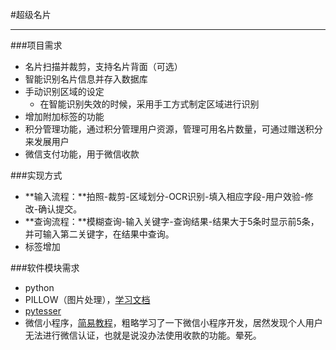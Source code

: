#超级名片
***

###项目需求
- 名片扫描并裁剪，支持名片背面（可选）
- 智能识别名片信息并存入数据库
- 手动识别区域的设定
	- 在智能识别失效的时候，采用手工方式制定区域进行识别
- 增加附加标签的功能
- 积分管理功能，通过积分管理用户资源，管理可用名片数量，可通过赠送积分来发展用户
- 微信支付功能，用于微信收款

###实现方式
- **输入流程：**拍照-裁剪-区域划分-OCR识别-填入相应字段-用户效验-修改-确认提交。
- **查询流程：**模糊查询-输入关键字-查询结果-结果大于5条时显示前5条，并可输入第二关键字，在结果中查询。
- 标签增加


###软件模块需求
- python
- PILLOW（图片处理），[学习文档](https://pillow.readthedocs.io/en/5.1.x/reference/Image.html)
- [pytesser](https://www.cnblogs.com/chenbjin/p/4147564.html)
- 微信小程序，[简易教程](https://developers.weixin.qq.com/miniprogram/dev/)，粗略学习了一下微信小程序开发，居然发现个人用户无法进行微信认证，也就是说没办法使用收款的功能。晕死。